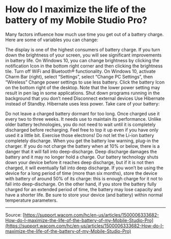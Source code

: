 # How do I maximize the life of the battery of my Mobile Studio Pro?

Many factors influence how much use time you get out of a battery charge. Here are some of variables you can change:

The display is one of the highest consumers of battery charge. If you turn down the brightness of your screen, you will see significant improvements in battery life. On Windows 10, you can change brightness by clicking the notification Icon in the bottom right corner and then clicking the brightness tile.
Turn off WiFi and Bluetooth® functionality. On Windows 10, activate Charm Bar (right), select “Settings”, select “Change PC Settings”, then “Wireless”
Change power settings to use less battery. Click the battery Icon on the bottom right of the desktop. Note that the lower power setting may result in pen lag in some applications.
Shut down programs running in the background that you don’t need
Disconnect external devices
Use Hibernate instead of Standby. Hibernate uses less power.
Take care of your battery: 
  
Do not leave a charged battery dormant for too long. Once charged use it every two to three weeks. It needs use to maintain its performance. Unlike older battery technologies, you do not need to wait until it is completely discharged before recharging. Feel free to top it up even if you have only used it a little bit. Exercise those electrons!
Do not let the Li-ion battery completely discharge. When you get the battery low warning, plug-in the charger. If you do not charge the battery when at 10% or below, there is a danger that it will fall into deep-discharge. Deep discharge damages the battery and it may no longer hold a charge. Our battery technology shuts down your device before it reaches deep discharge, but if it is not then charged, it will eventually fall into deep discharge.
If you won’t be using the device for a long period of time (more than six months), store the device with battery of around 50% of its charge: this is enough charge for it not to fall into deep-discharge. On the other hand, if you store the battery fully charged for an extended period of time, the battery may lose capacity and have a shorter life. Be sure to store your device (and battery) within normal temperature parameters.

---
Source: [https://support.wacom.com/hc/en-us/articles/1500006333682-How-do-I-maximize-the-life-of-the-battery-of-my-Mobile-Studio-Pro](https://support.wacom.com/hc/en-us/articles/1500006333682-How-do-I-maximize-the-life-of-the-battery-of-my-Mobile-Studio-Pro)
